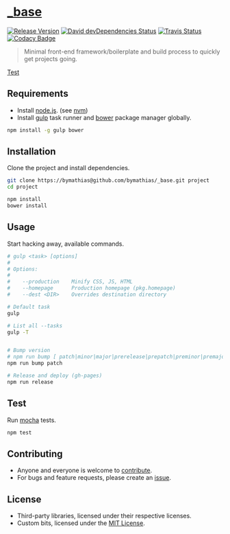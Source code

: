 # [_base][repo-url]

[![Release Version][release-badge]][release-url]
[![David devDependencies Status][david-devDeps-badge]][david-devDeps-url]
[![Travis Status][travis-badge]][travis-url]
[![Codacy Badge][codacy-badge]][codacy-url]

> Minimal front-end framework/boilerplate and build process to quickly get projects going.

[Test][home-url]

## Requirements

- Install [node.js][nodejs-url]. (see [nvm][nvm-url])
- Install [gulp][gulp-url] task runner and [bower][bower-url] package manager globally.

```sh
npm install -g gulp bower
```

## Installation

Clone the project and install dependencies. 

```sh
git clone https://bymathias@github.com/bymathias/_base.git project
cd project

npm install
bower install
```

## Usage

Start hacking away, available commands.

```sh
# gulp <task> [options]
#
# Options:
# 
#    --production    Minify CSS, JS, HTML
#    --homepage      Production homepage (pkg.homepage)
#    --dest <DIR>    Overrides destination directory

# Default task
gulp

# List all --tasks
gulp -T


# Bump version
# npm run bump [ patch|minor|major|prerelease|prepatch|preminor|premajor|<newversion> ]
npm run bump patch

# Release and deploy (gh-pages)
npm run release
```

## Test

Run [mocha][mocha-url] tests.

```sh
npm test
```

## Contributing

- Anyone and everyone is welcome to [contribute][pulls-url].
- For bugs and feature requests, please create an [issue][issues-url].

## License

- Third-party libraries, licensed under their respective licenses.
- Custom bits, licensed under the [MIT License][license-url].


[repo-url]: https://github.com/bymathias/_base
[home-url]: https://bymathias.github.io/_base
[license-url]: https://raw.githubusercontent.com/bymathias/_base/master/LICENSE
[pulls-url]: https://github.com/bymathias/_base/pulls
[issues-url]: https://github.com/bymathias/_base/issues

[nodejs-url]: https://nodejs.org
[nvm-url]: https://github.com/creationix/nvm
[gulp-url]: http://gulpjs.com
[bower-url]: http://bower.io
[mocha-url]: http://mochajs.org

[release-badge]: https://img.shields.io/github/release/bymathias/_base.svg?style=flat-square
[release-url]: https://github.com/bymathias/_base/releases

[david-devDeps-badge]: http://img.shields.io/david/dev/bymathias/_base.svg?style=flat-square
[david-devDeps-url]: https://david-dm.org/bymathias/_base#info=devDependencies

[travis-badge]: http://img.shields.io/travis/bymathias/_base.svg?style=flat-square
[travis-url]: https://travis-ci.org/bymathias/_base

[codacy-badge]: https://img.shields.io/codacy/e6879d52d61f43939f351bcb6617e8e4.svg?style=flat-square
[codacy-url]: https://www.codacy.com/app/bymathias/_base
